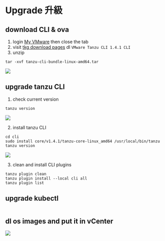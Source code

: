 # Upgrade 升級


## download CLI & ova

1. login [My VMware](https://my.vmware.com/) then close the tab
2. visit [tkg download pages](https://my.vmware.com/en/web/vmware/downloads/info/slug/infrastructure_operations_management/vmware_tanzu_kubernetes_grid/1_x) dl `VMware Tanzu CLI 1.4.1 CLI`
3. unzip
```
tar -xvf tanzu-cli-bundle-linux-amd64.tar
```
![](https://i.imgur.com/xmFoDqL.png)


## upgrade tanzu CLI

1. check current version

```
tanzu version
```
![](https://i.imgur.com/LrdCpM1.png)

2. install tanzu CLI
```
cd cli
sudo install core/v1.4.1/tanzu-core-linux_amd64 /usr/local/bin/tanzu
tanzu version
```
![](https://i.imgur.com/jjIbJpq.png)

3. clean and install CLI plugins
```
tanzu plugin clean
tanzu plugin install --local cli all
tanzu plugin list
```


## upgrade kubectl
![]()

## dl os images and put it in vCenter
![](https://i.imgur.com/BbCfUI4.png)

